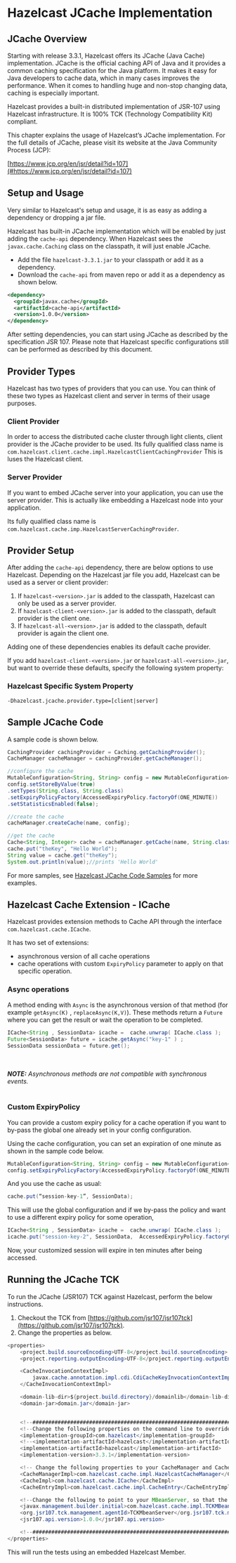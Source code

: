 # Hazelcast JCache Implementation

## JCache Overview

Starting with release 3.3.1, Hazelcast offers its JCache (Java Cache) implementation. JCache is the official caching API of 
Java and it provides a common caching specification for the Java platform. It makes it easy for Java developers to cache
data, which in many cases improves the performance.  When it comes to handling huge and non-stop changing data, 
caching is especially important.

Hazelcast provides a built-in distributed implementation of JSR-107 using Hazelcast infrastructure. 
It is 100% TCK (Technology Compatibility Kit) compliant. 

This chapter explains the usage of Hazelcast’s JCache implementation. For the full details of JCache, 
please visit its website at the Java Community Process (JCP):

[https://www.jcp.org/en/jsr/detail?id=107](#https://www.jcp.org/en/jsr/detail?id=107)

## Setup and Usage

Very similar to Hazelcast's setup and usage, it is as easy as adding a dependency or dropping a jar file.

Hazelcast has built-in JCache implementation which will be enabled by just adding the `cache-api` dependency. When Hazelcast sees the `javax.cache.Caching` class on the classpath, it will just enable JCache.

- Add the file `hazelcast-3.3.1.jar` to your classpath or add it as a dependency.
- Download the `cache-api` from maven repo or add it as a dependency as shown below.

```xml
<dependency>
  <groupId>javax.cache</groupId>
  <artifactId>cache-api</artifactId>
  <version>1.0.0</version>
</dependency>
```
After setting dependencies, you can start using JCache as described by the specification JSR 107. Please note that Hazelcast specific configurations still can be performed as described by this document.


## Provider Types

Hazelcast has two types of providers that you can use. You can think of these two types as Hazelcast client and server in terms of their usage purposes.


### Client Provider

In order to access the distributed cache cluster through light clients, client provider is the JCache provider to be used. 
Its fully qualified class name is `com.hazelcast.client.cache.impl.HazelcastClientCachingProvider`
This is luses the Hazelcast client.

### Server Provider

If you want to embed JCache server into your application, you can use the server provider. This is actually like embedding a Hazelcast node into your application.

Its fully qualified class name is `com.hazelcast.cache.imp.HazelcastServerCachingProvider`.

## Provider Setup

After adding the `cache-api` dependency, there are below options to use Hazelcast. Depending on the Hazelcast jar file you add, Hazelcast can be used as a server or client provider:

1. If `hazelcast-<version>.jar` is added to the classpath, Hazelcast can only be used as a server provider. 
2. If `hazelcast-client-<version>.jar` is added to the classpath, default provider is the client one.
3. If `hazelcast-all-<version>.jar` is added to the classpath, default provider is again the client one.

Adding one of these dependencies enables its default cache provider. 

If you add `hazelcast-client-<version>.jar` or `hazelcast-all-<version>.jar`, but want to override these defaults, specify the following system property:

### Hazelcast Specific System Property

`-Dhazelcast.jcache.provider.type=[client|server]`



## Sample JCache Code

A sample code is shown below.

```java
CachingProvider cachingProvider = Caching.getCachingProvider();
CacheManager cacheManager = cachingProvider.getCacheManager();

//configure the cache
MutableConfiguration<String, String> config = new MutableConfiguration<String, String>();
config.setStoreByValue(true)
.setTypes(String.class, String.class)
.setExpiryPolicyFactory(AccessedExpiryPolicy.factoryOf(ONE_MINUTE))
.setStatisticsEnabled(false);

//create the cache
cacheManager.createCache(name, config);

//get the cache
Cache<String, Integer> cache = cacheManager.getCache(name, String.class, String.class);
cache.put("theKey", "Hello World");
String value = cache.get("theKey");
System.out.println(value);//prints 'Hello World'
```

For more samples, see [Hazelcast JCache Code Samples](https://github.com/hazelcast/hazelcast-code-samples/tree/master/jcache/src/main/java/com/hazelcast/examples) for more examples.
                      
 

## Hazelcast Cache Extension - ICache

Hazelcast provides extension methods to Cache API through the interface `com.hazelcast.cache.ICache`. 

It has two set of extensions:

* asynchronous version of all cache operations
* cache operations with custom `ExpiryPolicy` parameter to apply on that specific operation.


### Async operations

A method ending with `Async` is the asynchronous version of that method (for example `getAsync(K)` , `replaceAsync(K,V)`). These methods return a `Future` where you can get the result or wait the operation to be completed.


```java
ICache<String , SessionData> icache =  cache.unwrap( ICache.class );
Future<SessionData> future = icache.getAsync("key-1" ) ;
SessionData sessionData = future.get();
```
<br></br>
***NOTE:*** *Asynchronous methods are not compatible with synchronous events.*
<br></br>

### Custom ExpiryPolicy

You can provide a custom expiry policy for a cache operation if you want to by-pass the global one already set in your config configuration.

Using the cache configuration, you can set an expiration of one minute as shown in the sample code below.

```java
MutableConfiguration<String, String> config = new MutableConfiguration<String, String>();
config.setExpiryPolicyFactory(AccessedExpiryPolicy.factoryOf(ONE_MINUTE));
```

And you use the cache as usual:


```java
cache.put(“session-key-1”, SessionData);
```

This will use the global configuration and if we by-pass the policy and want to use a different expiry policy for some operation,

```java
ICache<String , SessionData> icache =  cache.unwrap( ICache.class );
icache.put("session-key-2", SessionData,  AccessedExpiryPolicy.factoryOf(TEN_MINUTE) );
```

Now, your customized session will expire in ten minutes after being accessed.

## Running the JCache TCK

To run the JCache (JSR107) TCK against Hazelcast, perform the below instructions.

1. Checkout the TCK from [https://github.com/jsr107/jsr107tck](https://github.com/jsr107/jsr107tck).
2. Change the properties as below.


```java
<properties>
    <project.build.sourceEncoding>UTF-8</project.build.sourceEncoding>
    <project.reporting.outputEncoding>UTF-8</project.reporting.outputEncoding>

    <CacheInvocationContextImpl>
        javax.cache.annotation.impl.cdi.CdiCacheKeyInvocationContextImpl
    </CacheInvocationContextImpl>

    <domain-lib-dir>${project.build.directory}/domainlib</domain-lib-dir>
    <domain-jar>domain.jar</domain-jar>


    <!--################################################################################################################-->
    <!--Change the following properties on the command line to override with the coordinates for your implementation-->
    <implementation-groupId>com.hazelcast</implementation-groupId>
    <!--<implementation-artifactId>hazelcast</implementation-artifactId>-->
    <implementation-artifactId>hazelcast</implementation-artifactId>
    <implementation-version>3.3.1</implementation-version>

    <!-- Change the following properties to your CacheManager and Cache implementation. Used by the unwrap tests. -->
    <CacheManagerImpl>com.hazelcast.cache.impl.HazelcastCacheManager</CacheManagerImpl>
    <CacheImpl>com.hazelcast.cache.ICache</CacheImpl>
    <CacheEntryImpl>com.hazelcast.cache.impl.CacheEntry</CacheEntryImpl>

    <!--Change the following to point to your MBeanServer, so that the TCK can resolve it. -->
    <javax.management.builder.initial>com.hazelcast.cache.impl.TCKMBeanServerBuilder</javax.management.builder.initial>
    <org.jsr107.tck.management.agentId>TCKMbeanServer</org.jsr107.tck.management.agentId>
    <jsr107.api.version>1.0.0</jsr107.api.version>

    <!--################################################################################################################-->
</properties>
```

This will run the tests using an embedded Hazelcast Member.
